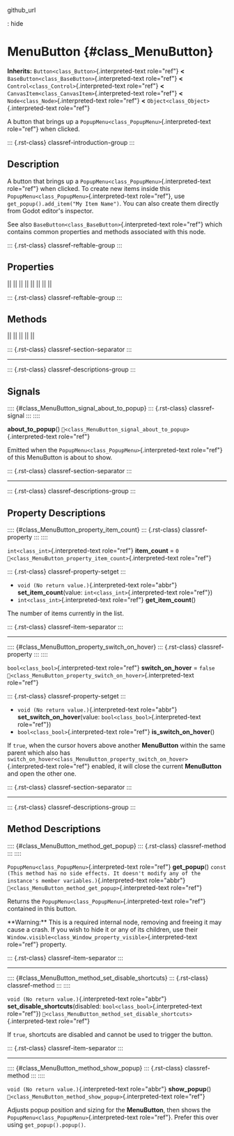 github_url

:   hide

# MenuButton {#class_MenuButton}

**Inherits:** `Button<class_Button>`{.interpreted-text role="ref"}
**\<** `BaseButton<class_BaseButton>`{.interpreted-text role="ref"}
**\<** `Control<class_Control>`{.interpreted-text role="ref"} **\<**
`CanvasItem<class_CanvasItem>`{.interpreted-text role="ref"} **\<**
`Node<class_Node>`{.interpreted-text role="ref"} **\<**
`Object<class_Object>`{.interpreted-text role="ref"}

A button that brings up a `PopupMenu<class_PopupMenu>`{.interpreted-text
role="ref"} when clicked.

::: {.rst-class}
classref-introduction-group
:::

## Description

A button that brings up a `PopupMenu<class_PopupMenu>`{.interpreted-text
role="ref"} when clicked. To create new items inside this
`PopupMenu<class_PopupMenu>`{.interpreted-text role="ref"}, use
`get_popup().add_item("My Item Name")`. You can also create them
directly from Godot editor\'s inspector.

See also `BaseButton<class_BaseButton>`{.interpreted-text role="ref"}
which contains common properties and methods associated with this node.

::: {.rst-class}
classref-reftable-group
:::

## Properties

||
||
||
||
||
||
||
||

::: {.rst-class}
classref-reftable-group
:::

## Methods

||
||
||
||
||

::: {.rst-class}
classref-section-separator
:::

------------------------------------------------------------------------

::: {.rst-class}
classref-descriptions-group
:::

## Signals

:::: {#class_MenuButton_signal_about_to_popup}
::: {.rst-class}
classref-signal
:::
::::

**about_to_popup**()
`🔗<class_MenuButton_signal_about_to_popup>`{.interpreted-text
role="ref"}

Emitted when the `PopupMenu<class_PopupMenu>`{.interpreted-text
role="ref"} of this MenuButton is about to show.

::: {.rst-class}
classref-section-separator
:::

------------------------------------------------------------------------

::: {.rst-class}
classref-descriptions-group
:::

## Property Descriptions

:::: {#class_MenuButton_property_item_count}
::: {.rst-class}
classref-property
:::
::::

`int<class_int>`{.interpreted-text role="ref"} **item_count** = `0`
`🔗<class_MenuButton_property_item_count>`{.interpreted-text role="ref"}

::: {.rst-class}
classref-property-setget
:::

- `void (No return value.)`{.interpreted-text role="abbr"}
  **set_item_count**(value: `int<class_int>`{.interpreted-text
  role="ref"})
- `int<class_int>`{.interpreted-text role="ref"} **get_item_count**()

The number of items currently in the list.

::: {.rst-class}
classref-item-separator
:::

------------------------------------------------------------------------

:::: {#class_MenuButton_property_switch_on_hover}
::: {.rst-class}
classref-property
:::
::::

`bool<class_bool>`{.interpreted-text role="ref"} **switch_on_hover** =
`false`
`🔗<class_MenuButton_property_switch_on_hover>`{.interpreted-text
role="ref"}

::: {.rst-class}
classref-property-setget
:::

- `void (No return value.)`{.interpreted-text role="abbr"}
  **set_switch_on_hover**(value: `bool<class_bool>`{.interpreted-text
  role="ref"})
- `bool<class_bool>`{.interpreted-text role="ref"}
  **is_switch_on_hover**()

If `true`, when the cursor hovers above another **MenuButton** within
the same parent which also has
`switch_on_hover<class_MenuButton_property_switch_on_hover>`{.interpreted-text
role="ref"} enabled, it will close the current **MenuButton** and open
the other one.

::: {.rst-class}
classref-section-separator
:::

------------------------------------------------------------------------

::: {.rst-class}
classref-descriptions-group
:::

## Method Descriptions

:::: {#class_MenuButton_method_get_popup}
::: {.rst-class}
classref-method
:::
::::

`PopupMenu<class_PopupMenu>`{.interpreted-text role="ref"}
**get_popup**()
`const (This method has no side effects. It doesn't modify any of the instance's member variables.)`{.interpreted-text
role="abbr"} `🔗<class_MenuButton_method_get_popup>`{.interpreted-text
role="ref"}

Returns the `PopupMenu<class_PopupMenu>`{.interpreted-text role="ref"}
contained in this button.

\*\*Warning:\*\* This is a required internal node, removing and freeing
it may cause a crash. If you wish to hide it or any of its children, use
their `Window.visible<class_Window_property_visible>`{.interpreted-text
role="ref"} property.

::: {.rst-class}
classref-item-separator
:::

------------------------------------------------------------------------

:::: {#class_MenuButton_method_set_disable_shortcuts}
::: {.rst-class}
classref-method
:::
::::

`void (No return value.)`{.interpreted-text role="abbr"}
**set_disable_shortcuts**(disabled: `bool<class_bool>`{.interpreted-text
role="ref"})
`🔗<class_MenuButton_method_set_disable_shortcuts>`{.interpreted-text
role="ref"}

If `true`, shortcuts are disabled and cannot be used to trigger the
button.

::: {.rst-class}
classref-item-separator
:::

------------------------------------------------------------------------

:::: {#class_MenuButton_method_show_popup}
::: {.rst-class}
classref-method
:::
::::

`void (No return value.)`{.interpreted-text role="abbr"}
**show_popup**()
`🔗<class_MenuButton_method_show_popup>`{.interpreted-text role="ref"}

Adjusts popup position and sizing for the **MenuButton**, then shows the
`PopupMenu<class_PopupMenu>`{.interpreted-text role="ref"}. Prefer this
over using `get_popup().popup()`.
